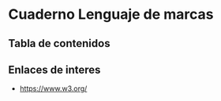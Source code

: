 # Cuaderno Lenguaje de marcas




## Tabla de contenidos




## Enlaces de interes
* https://www.w3.org/
